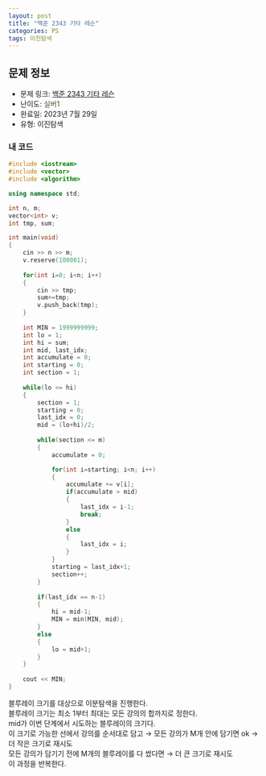 ```yaml
---
layout: post
title: "백준 2343 기타 레슨"
categories: PS
tags: 이진탐색
---
```


## 문제 정보
- 문제 링크: [백준 2343 기타 레슨](https://www.acmicpc.net/problem/2343)
- 난이도: <span style="color:#544831">실버1</span>
- 완료일: 2023년 7월 29일
- 유형: 이진탐색

### 내 코드

```C++
#include <iostream>
#include <vector>
#include <algorithm>

using namespace std;

int n, m;
vector<int> v;
int tmp, sum;

int main(void)
{
	cin >> n >> m;
	v.reserve(100001);
	
	for(int i=0; i<n; i++)
	{
		cin >> tmp;
		sum+=tmp;
		v.push_back(tmp);
	}
	
	int MIN = 1999999999;
	int lo = 1;
	int hi = sum;
	int mid, last_idx;
	int accumulate = 0;
	int starting = 0;
	int section = 1;
	
	while(lo <= hi)
	{
		section = 1;
		starting = 0;
		last_idx = 0;
		mid = (lo+hi)/2;
			
		while(section <= m)
		{
			accumulate = 0;

			for(int i=starting; i<n; i++)
			{	
				accumulate += v[i];
				if(accumulate > mid)
				{
					last_idx = i-1;
					break;
				}
				else
				{
					last_idx = i;		
				}
			}
			starting = last_idx+1;
			section++;
		}
		
		if(last_idx == n-1)
		{
			hi = mid-1;
			MIN = min(MIN, mid);
		}
		else
		{
			lo = mid+1;
		}
	}
	
	cout << MIN;
}
```

블루레이 크기를 대상으로 이분탐색을 진행한다.  
블루레이 크기는 최소 1부터 최대는 모든 강의의 합까지로 정한다.  
mid가 이번 단계에서 시도하는 블루레이의 크기다.  
이 크기로 가능한 선에서 강의를 순서대로 담고 → 모든 강의가 M개 안에 담기면 ok → 더 작은 크기로 재시도  
모든 강의가 담기기 전에 M개의 블루레이를 다 썼다면 → 더 큰 크기로 재시도   
이 과정을 반복한다.  
  

